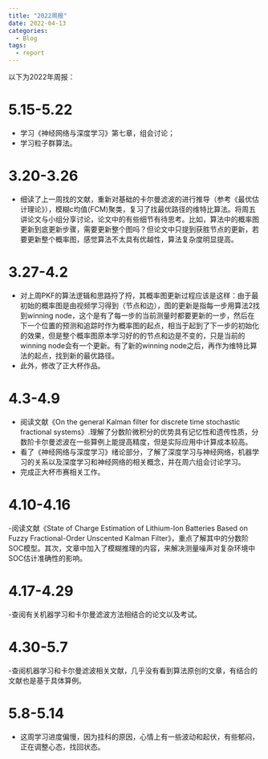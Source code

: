 ```yaml
---
title: "2022周报"
date: 2022-04-13
categories:
  - Blog
tags:
  - report
---
```

以下为2022年周报：

# 5.15-5.22
- 学习《神经网络与深度学习》第七章，组会讨论；
- 学习粒子群算法。

# 3.20-3.26
- 细读了上一周找的文献，重新对基础的卡尔曼滤波的进行推导（参考《最优估计理论》），模糊c均值(FCM)聚类，复习了找最优路径的维特比算法。将周五讲论文与小组分享讨论，论文中的有些细节有待思考。比如，算法中的概率图更新到底更新步骤，需要更新整个图吗？但论文中只提到获胜节点的更新，若要更新整个概率图，感觉算法不太具有优越性，算法复杂度明显提高。

# 3.27-4.2
- 对上周PKF的算法逻辑和思路捋了捋，其概率图更新过程应该是这样：由于最初始的概率图是由视频学习得到（节点和边），图的更新是指每一步用算法2找到winning node，这个是有了每一步的当前测量时都要更新的一步，然后在下一个位置的预测和追踪时作为概率图的起点，相当于起到了下一步的初始化的效果，但是整个概率图原本学习好的的节点和边是不变的，只是当前的winning node会有一个更新。有了新的winning node之后，再作为维特比算法的起点，找到新的最优路径。
- 此外，修改了正大杯作品。

# 4.3-4.9
- 阅读文献《On the general Kalman filter for discrete time stochastic fractional systems》.理解了分数阶微积分的优势具有记忆性和遗传性质，分数阶卡尔曼滤波在一些算例上能提高精度，但是实际应用中计算成本较高。
- 看了《神经网络与深度学习》绪论部分，了解了深度学习与神经网络，机器学习的关系以及深度学习和神经网络的相关概念，并在周六组会讨论学习。
- 完成正大杯市赛相关工作。

# 4.10-4.16
-阅读文献《State of Charge Estimation of Lithium-Ion Batteries Based on Fuzzy Fractional-Order Unscented Kalman Filter》，重点了解其中的分数阶SOC模型。其次，文章中加入了模糊推理的内容，来解决测量噪声对复杂环境中SOC估计准确性的影响。

# 4.17-4.29
-查阅有关机器学习和卡尔曼滤波方法相结合的论文以及考试。

# 4.30-5.7
-查阅机器学习和卡尔曼滤波相关文献，几乎没有看到算法原创的文章，有结合的文献也是基于具体算例。

# 5.8-5.14
- 这周学习进度偏慢，因为挂科的原因，心情上有一些波动和起伏，有些郁闷，正在调整心态，找回状态。